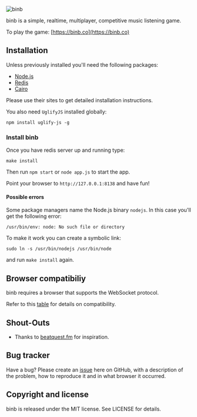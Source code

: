 ![binb](https://dl.dropbox.com/u/58444696/binb-logo.png)

binb is a simple, realtime, multiplayer, competitive music listening game.

To play the game: [https://binb.co](https://binb.co)

## Installation

Unless previously installed you'll need the following packages:

- [Node.js](http://nodejs.org/)
- [Redis](http://redis.io/)
- [Cairo](http://cairographics.org/)

Please use their sites to get detailed installation instructions.

You also need `UglifyJS` installed globally:

```shell
npm install uglify-js -g
```

### Install binb

Once you have redis server up and running type:

```shell
make install
```

Then run `npm start` or `node app.js` to start the app.

Point your browser to `http://127.0.0.1:8138` and have fun!

#### Possible errors

Some package managers name the Node.js binary `nodejs`. In this case you'll get
the following error:

```shell
/usr/bin/env: node: No such file or directory
```

To make it work you can create a symbolic link:

```shell
sudo ln -s /usr/bin/nodejs /usr/bin/node
```

and run `make install` again.

## Browser compatibiliy

binb requires a browser that supports the WebSocket protocol.

Refer to this [table](http://caniuse.com/websockets) for details on
compatibility.

## Shout-Outs

- Thanks to [beatquest.fm](http://beatquest.fm) for inspiration.

## Bug tracker

Have a bug? Please create an [issue](https://github.com/lpinca/binb/issues)
here on GitHub, with a description of the problem, how to reproduce it and in
what browser it occurred.

## Copyright and license

binb is released under the MIT license. See LICENSE for details.
